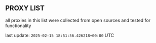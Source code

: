## PROXY LIST

all proxies in this list were collected from open sources and tested for functionality

last update: `2025-02-15 18:51:56.426218+00:00` UTC